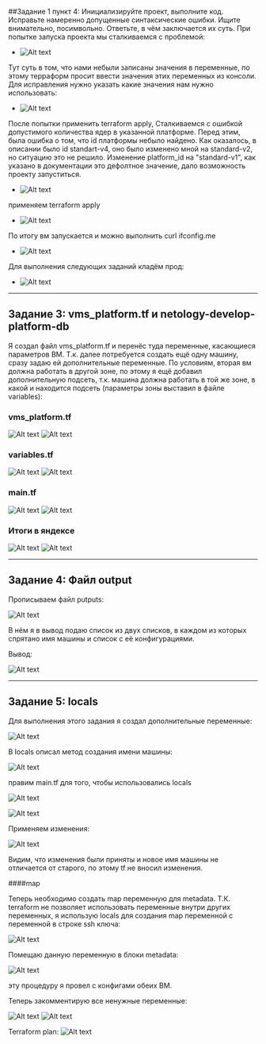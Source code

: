 ##Задание 1 пункт 4: Инициализируйте проект, выполните код. Исправьте намеренно допущенные синтаксические ошибки. Ищите внимательно, посимвольно. Ответьте, в чём заключается их суть.
При попытке запуска проекта мы сталкиваемся с проблемой:
- ![Alt text](https://github.com/SanchezGogol/Netology-HomeWorks/tree/main/ter-homerworks/02/images/image.png)

Тут суть в том, что нами небыли записаны значения в переменные, по этому терраформ просит ввести значения этих переменных из консоли.
Для исправления нужно указать какие значения нам нужно использовать:

- ![Alt text](image-2.png)

После попытки применить terraform apply, Сталкиваемся с ошибкой допустимого количества ядер в указанной платформе. Перед этим, была ошибка о том, что id платформы небыло найдено. Как оказалось, в описании было id standart-v4, оно было изменено мной на standard-v2,  но ситуацию это не решило. Изменение platform_id на "standard-v1", как указано в документации это дефолтное значение, дало возможность проекту запуститься.

- ![Alt text](image-1.png)

 применяем terraform apply 

- ![Alt text](image-4.png)

По итогу вм запускается и можно выполнить curl ifconfig.me

- ![Alt text](image-3.png)

Для выполнения следующих заданий кладём прод:

- ![Alt text](image-5.png)

------

## Задание 3: vms_platform.tf и netology-develop-platform-db

Я создал файл vms_platform.tf и перенёс туда переменные, касающиеся параметров ВМ. Т.к. далее потребуется создать ещё одну машину, сразу задаю ей дополнительные переменные. По условиям, вторая вм должна работать в другой зоне, по этому я ещё добавил дополнительную подсеть, т.к. машина должна работать в той же зоне, в какой и находится подсеть (параметры зоны выставил в файле variables):
### vms_platform.tf
![Alt text](image-6.png)
![Alt text](image-7.png)


### variables.tf
![Alt text](image-8.png)
![Alt text](image-9.png)

### main.tf

![Alt text](image-10.png)
![Alt text](image-11.png)

### Итоги в яндексе
![Alt text](image-12.png)
![Alt text](image-13.png)

------

## Задание 4: Файл output
Прописываем файл putputs:

![Alt text](image-16.png)

В нём я в вывод подаю список из двух списков, в каждом из которых спрятано имя машины и список с её конфигурациями.

Вывод:

![Alt text](image-17.png)

-----

## Задание 5: locals

Для выполнения этого задания я создал дополнительные переменные:

![Alt text](image-18.png)

В locals описал метод создания имени машины:

![Alt text](image-19.png)

правим main.tf для того, чтобы использовались locals

![Alt text](image-20.png)

![Alt text](image-21.png)

Применяем изменения:

![Alt text](image-22.png)

Видим, что изменения были приняты и новое имя машины не отличается от старого, по этому tf не вносил изменения.

####map

Теперь необходимо создать map переменную для metadata. Т.К. terraform не позволяет использовать переменные внутри других переменных, я использую locals для создания map переменной с переменной в строке ssh ключа:

![Alt text](image-23.png)

Помещаю данную переменную в блоки metadata:

![Alt text](image-24.png)

эту процедуру я провел с конфигами обеих ВМ.

Теперь закомментирую все ненужные переменные:

![Alt text](image-25.png)
![Alt text](image-26.png)

Terraform plan:
![Alt text](image-27.png)
